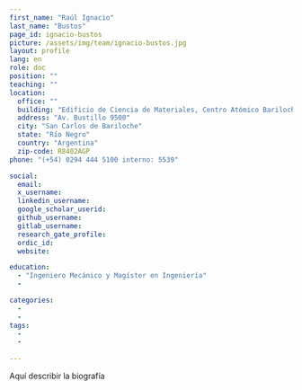 ```yaml
---
first_name: "Raúl Ignacio"
last_name: "Bustos"
page_id: ignacio-bustos
picture: /assets/img/team/ignacio-bustos.jpg
layout: profile
lang: en
role: doc
position: ""
teaching: ""
location:
  office: ""
  building: "Edificio de Ciencia de Materiales, Centro Atómico Bariloche"
  address: "Av. Bustillo 9500"
  city: "San Carlos de Bariloche"
  state: "Río Negro"
  country: "Argentina"
  zip-code: R8402AGP
phone: "(+54) 0294 444 5100 interno: 5539"

social:
  email: 
  x_username:
  linkedin_username:
  google_scholar_userid:
  github_username:
  gitlab_username:
  research_gate_profile:
  ordic_id:
  website:

education:
  - "Ingeniero Mecánico y Magíster en Ingeniería"
  -

categories: 
  -
  -
tags: 
  -
  -
  
---
```



Aquí describir la biografía
